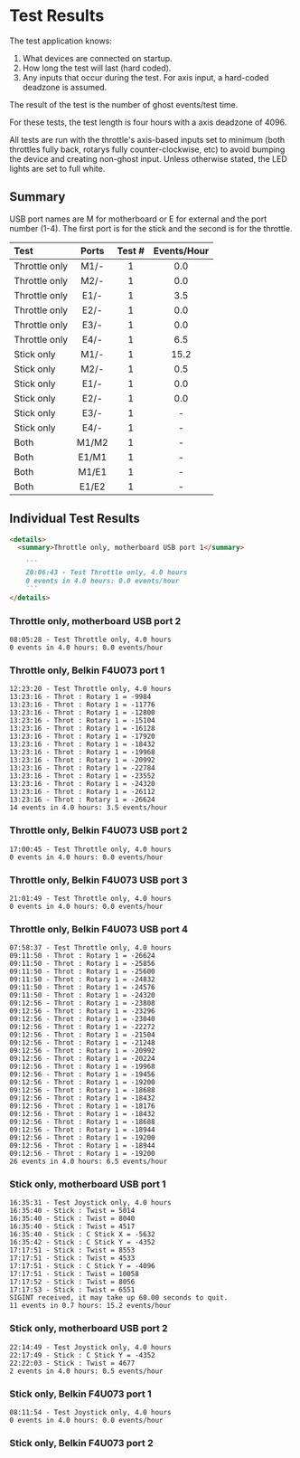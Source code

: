 # Test Results

The test application knows:

1. What devices are connected on startup.
2. How long the test will last (hard coded).
3. Any inputs that occur during the test.  For axis input, a hard-coded deadzone is assumed.

The result of the test is the number of ghost events/test time.

For these tests, the test length is four hours with a axis deadzone of 4096.

All tests are run with the throttle's axis-based inputs set to minimum (both throttles fully back, rotarys fully counter-clockwise, etc) to avoid bumping the device and creating non-ghost input. Unless otherwise stated, the LED lights are set to full white.

## Summary

USB port names are M for motherboard or E for external and the port number (1-4).  The first port is for the stick and the second is for the throttle.

| Test | Ports | Test # | Events/Hour |
| :-- | :-: | :-: | :-: |
| Throttle only | M1/- | 1 | 0.0 |
| Throttle only | M2/- | 1 | 0.0 |
| Throttle only | E1/- | 1 | 3.5 |
| Throttle only | E2/- | 1 | 0.0 |
| Throttle only | E3/- | 1 | 0.0 |
| Throttle only | E4/- | 1 | 6.5 |
| Stick only | M1/- | 1 | 15.2 |
| Stick only | M2/- | 1 | 0.5 |
| Stick only | E1/- | 1 | 0.0 |
| Stick only | E2/- | 1 | 0.0 |
| Stick only | E3/- | 1 | - |
| Stick only | E4/- | 1 | - |
| Both | M1/M2 | 1 | - |
| Both | E1/M1 | 1 | - |
| Both | M1/E1 | 1 | - |
| Both | E1/E2 | 1 | - |

## Individual Test Results
````md
<details>
  <summary>Throttle only, motherboard USB port 1</summary>

    ```
    20:06:43 - Test Throttle only, 4.0 hours
    0 events in 4.0 hours: 0.0 events/hour
    ```
</details>
````


### Throttle only, motherboard USB port 2

```
08:05:28 - Test Throttle only, 4.0 hours
0 events in 4.0 hours: 0.0 events/hour
```

### Throttle only, Belkin F4U073 port 1

```
12:23:20 - Test Throttle only, 4.0 hours
13:23:16 - Throt : Rotary 1 = -9984
13:23:16 - Throt : Rotary 1 = -11776
13:23:16 - Throt : Rotary 1 = -12800
13:23:16 - Throt : Rotary 1 = -15104
13:23:16 - Throt : Rotary 1 = -16128
13:23:16 - Throt : Rotary 1 = -17920
13:23:16 - Throt : Rotary 1 = -18432
13:23:16 - Throt : Rotary 1 = -19968
13:23:16 - Throt : Rotary 1 = -20992
13:23:16 - Throt : Rotary 1 = -22784
13:23:16 - Throt : Rotary 1 = -23552
13:23:16 - Throt : Rotary 1 = -24320
13:23:16 - Throt : Rotary 1 = -26112
13:23:16 - Throt : Rotary 1 = -26624
14 events in 4.0 hours: 3.5 events/hour
```

### Throttle only, Belkin F4U073 USB port 2

```
17:00:45 - Test Throttle only, 4.0 hours
0 events in 4.0 hours: 0.0 events/hour
```

### Throttle only, Belkin F4U073 USB port 3

```
21:01:49 - Test Throttle only, 4.0 hours
0 events in 4.0 hours: 0.0 events/hour
```

### Throttle only, Belkin F4U073 USB port 4

```
07:58:37 - Test Throttle only, 4.0 hours 
09:11:50 - Throt : Rotary 1 = -26624     
09:11:50 - Throt : Rotary 1 = -25856     
09:11:50 - Throt : Rotary 1 = -25600     
09:11:50 - Throt : Rotary 1 = -24832     
09:11:50 - Throt : Rotary 1 = -24576     
09:11:50 - Throt : Rotary 1 = -24320     
09:12:56 - Throt : Rotary 1 = -23808     
09:12:56 - Throt : Rotary 1 = -23296     
09:12:56 - Throt : Rotary 1 = -23040     
09:12:56 - Throt : Rotary 1 = -22272     
09:12:56 - Throt : Rotary 1 = -21504     
09:12:56 - Throt : Rotary 1 = -21248     
09:12:56 - Throt : Rotary 1 = -20992     
09:12:56 - Throt : Rotary 1 = -20224     
09:12:56 - Throt : Rotary 1 = -19968     
09:12:56 - Throt : Rotary 1 = -19456     
09:12:56 - Throt : Rotary 1 = -19200     
09:12:56 - Throt : Rotary 1 = -18688     
09:12:56 - Throt : Rotary 1 = -18432     
09:12:56 - Throt : Rotary 1 = -18176     
09:12:56 - Throt : Rotary 1 = -18432     
09:12:56 - Throt : Rotary 1 = -18688     
09:12:56 - Throt : Rotary 1 = -18944     
09:12:56 - Throt : Rotary 1 = -19200     
09:12:56 - Throt : Rotary 1 = -18944     
09:12:56 - Throt : Rotary 1 = -19200     
26 events in 4.0 hours: 6.5 events/hour  
```

### Stick only, motherboard USB port 1

```
16:35:31 - Test Joystick only, 4.0 hours
16:35:40 - Stick : Twist = 5014
16:35:40 - Stick : Twist = 8040
16:35:40 - Stick : Twist = 4517
16:35:40 - Stick : C Stick X = -5632
16:35:42 - Stick : C Stick Y = -4352
17:17:51 - Stick : Twist = 8553
17:17:51 - Stick : Twist = 4533
17:17:51 - Stick : C Stick Y = -4096
17:17:51 - Stick : Twist = 10058
17:17:52 - Stick : Twist = 8056
17:17:53 - Stick : Twist = 6551
SIGINT received, it may take up 60.00 seconds to quit.
11 events in 0.7 hours: 15.2 events/hour
```

### Stick only, motherboard USB port 2

```
22:14:49 - Test Joystick only, 4.0 hours
22:17:49 - Stick : C Stick Y = -4352
22:22:03 - Stick : Twist = 4677
2 events in 4.0 hours: 0.5 events/hour
```

### Stick only, Belkin F4U073 port 1

```
08:11:54 - Test Joystick only, 4.0 hours
0 events in 4.0 hours: 0.0 events/hour
```
### Stick only, Belkin F4U073 port 2

```
```
